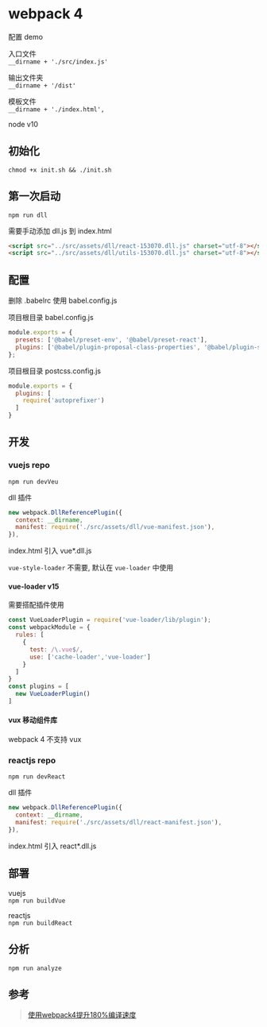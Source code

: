 # webpack 4

配置 demo

入口文件  
`__dirname + './src/index.js'`

输出文件夹  
`__dirname + '/dist'`

模板文件  
 `__dirname + './index.html',`


node v10

## 初始化

`chmod +x init.sh && ./init.sh`

## 第一次启动

`npm run dll`

需要手动添加 dll.js 到 index.html

```html
<script src="../src/assets/dll/react-153070.dll.js" charset="utf-8"></script>
<script src="../src/assets/dll/utils-153070.dll.js" charset="utf-8"></script>
```
## 配置

删除 .babelrc 使用 babel.config.js

项目根目录 babel.config.js
```js
module.exports = {
  presets: ['@babel/preset-env', '@babel/preset-react'],
  plugins: ['@babel/plugin-proposal-class-properties', '@babel/plugin-syntax-dynamic-import']
};
```
项目根目录 postcss.config.js
```js
module.exports = {
  plugins: [
    require('autoprefixer')
  ]
}
```

## 开发

### vuejs  repo
`npm run devVeu`

dll 插件
```js
new webpack.DllReferencePlugin({
  context: __dirname,
  manifest: require('./src/assets/dll/vue-manifest.json'),
}),
```
index.html 引入 vue*.dll.js

`vue-style-loader` 不需要, 默认在 `vue-loader` 中使用

#### vue-loader v15

需要搭配插件使用

```js
const VueLoaderPlugin = require('vue-loader/lib/plugin');
const webpackModule = {
  rules: [
    {
      test: /\.vue$/,
      use: ['cache-loader','vue-loader']
    }
  ]
}
const plugins = [
  new VueLoaderPlugin()
]
```

#### vux 移动组件库

webpack 4 不支持 vux 

### reactjs  repo
`npm run devReact`

dll 插件

```js
new webpack.DllReferencePlugin({
  context: __dirname,
  manifest: require('./src/assets/dll/react-manifest.json'),
}),
```

index.html 引入 react*.dll.js

## 部署
vuejs  
`npm run buildVue`

reactjs  
`npm run buildReact`

## 分析

`npm run analyze`

## 参考

> [使用webpack4提升180%编译速度](https://juejin.im/entry/5c302140f265da611b587f99#%E5%BF%AB%E4%B8%8A%E8%BD%A6%EF%BC%8C%E5%8D%87%E7%BA%A7%E5%89%8D%E7%9A%84%E5%87%86%E5%A4%87)